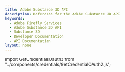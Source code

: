 ```yaml
---
title: Adobe Substance 3D API
description: Reference for the Adobe Substance 3D API
keywords:
  - Adobe Firefly Services
  - Adobe Substance 3D API
  - Substance 3D
  - Developer Documentation
  - API Documentation
layout: none
---
```


import GetCredentialsOauth2 from "../components/credentials/GetCredentialOAuth2.js";

<GetCredentialsOauth2 />

<RedoclyAPIBlock src="/s3dapi/openapi/openapi.yaml" width="600px" ctrlFHijack="false" disableSearch scrollYOffset={64} generateCodeSamples="languages: [{lang: 'curl'}]" />
